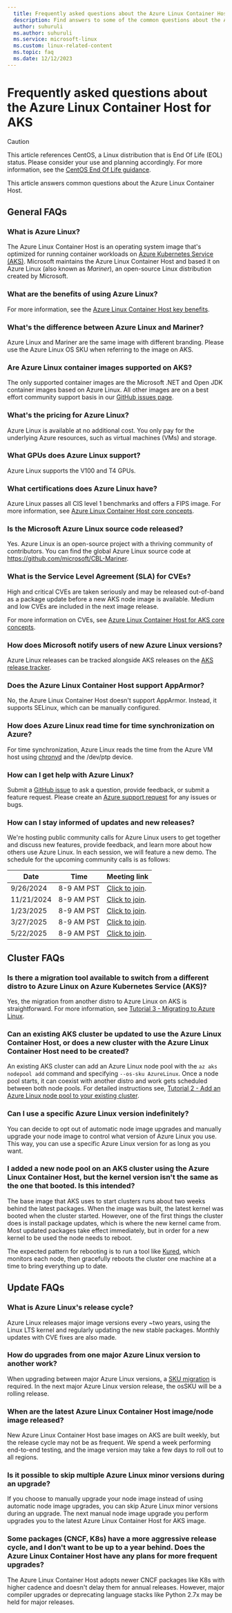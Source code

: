 ```yaml
---
  title: Frequently asked questions about the Azure Linux Container Host for AKS
  description: Find answers to some of the common questions about the Azure Linux Container Host for AKS.
  author: suhuruli
  ms.author: suhuruli
  ms.service: microsoft-linux
  ms.custom: linux-related-content
  ms.topic: faq
  ms.date: 12/12/2023
---
```


# Frequently asked questions about the Azure Linux Container Host for AKS

> [!CAUTION]
> This article references CentOS, a Linux distribution that is End Of Life (EOL) status. Please consider your use and planning accordingly. For more information, see the [CentOS End Of Life guidance](/azure/virtual-machines/workloads/centos/centos-end-of-life).

This article answers common questions about the Azure Linux Container Host.

## General FAQs

### What is Azure Linux?

The Azure Linux Container Host is an operating system image that's optimized for running container workloads on [Azure Kubernetes Service (AKS)](/azure/aks/intro-kubernetes). Microsoft maintains the Azure Linux Container Host and based it on Azure Linux (also known as *Mariner*), an open-source Linux distribution created by Microsoft.

### What are the benefits of using Azure Linux?

For more information, see the [Azure Linux Container Host key benefits](./intro-azure-linux.md#azure-linux-container-host-key-benefits).

### What's the difference between Azure Linux and Mariner?

Azure Linux and Mariner are the same image with different branding. Please use the Azure Linux OS SKU when referring to the image on AKS.

### Are Azure Linux container images supported on AKS?

The only supported container images are the Microsoft .NET and Open JDK container images based on Azure Linux. All other images are on a best effort community support basis in our [GitHub issues page](https://github.com/microsoft/CBL-Mariner/issues).

### What's the pricing for Azure Linux?

Azure Linux is available at no additional cost. You only pay for the underlying Azure resources, such as virtual machines (VMs) and storage.

### What GPUs does Azure Linux support?

Azure Linux supports the V100 and T4 GPUs.

### What certifications does Azure Linux have?

Azure Linux passes all CIS level 1 benchmarks and offers a FIPS image. For more information, see [Azure Linux Container Host core concepts](./concepts-core.md).

### Is the Microsoft Azure Linux source code released?

Yes. Azure Linux is an open-source project with a thriving community of contributors. You can find the global Azure Linux source code at https://github.com/microsoft/CBL-Mariner.

### What is the Service Level Agreement (SLA) for CVEs?

High and critical CVEs are taken seriously and may be released out-of-band as a package update before a new AKS node image is available. Medium and low CVEs are included in the next image release.

For more information on CVEs, see [Azure Linux Container Host for AKS core concepts](./concepts-core.md#cve-infrastructure).

### How does Microsoft notify users of new Azure Linux versions?

Azure Linux releases can be tracked alongside AKS releases on the [AKS release tracker](/azure/aks/release-tracker).

### Does the Azure Linux Container Host support AppArmor?

No, the Azure Linux Container Host doesn't support AppArmor. Instead, it supports SELinux, which can be manually configured.

### How does Azure Linux read time for time synchronization on Azure?

For time synchronization, Azure Linux reads the time from the Azure VM host using [chronyd](/azure/virtual-machines/linux/time-sync#chrony) and the /dev/ptp device.

### How can I get help with Azure Linux?

Submit a [GitHub issue](https://github.com/microsoft/CBL-Mariner/issues/new/choose) to ask a question, provide feedback, or submit a feature request. Please create an [Azure support request](./support-help.md#create-an-azure-support-request) for any issues or bugs.

### How can I stay informed of updates and new releases?

We're hosting public community calls for Azure Linux users to get together and discuss new features, provide feedback, and learn more about how others use Azure Linux. In each session, we will feature a new demo. The schedule for the upcoming community calls is as follows:

| Date | Time | Meeting link |
| --- | --- | --- |
| 9/26/2024 | 8-9 AM PST | [Click to join](https://teams.microsoft.com/l/meetup-join/19%3ameeting_ZDcyZjRkYWMtOWQxYS00OTk3LWFhNmMtMTMwY2VhMTA4OTZi%40thread.v2/0?context=%7b%22Tid%22%3a%2272f988bf-86f1-41af-91ab-2d7cd011db47%22%2c%22Oid%22%3a%2271a6ce92-58a5-4ea0-96f4-bd4a0401370a%22%7d). |
| 11/21/2024 | 8-9 AM PST | [Click to join](https://teams.microsoft.com/l/meetup-join/19%3ameeting_ZDcyZjRkYWMtOWQxYS00OTk3LWFhNmMtMTMwY2VhMTA4OTZi%40thread.v2/0?context=%7b%22Tid%22%3a%2272f988bf-86f1-41af-91ab-2d7cd011db47%22%2c%22Oid%22%3a%2271a6ce92-58a5-4ea0-96f4-bd4a0401370a%22%7d). |
| 1/23/2025 | 8-9 AM PST | [Click to join](https://teams.microsoft.com/l/meetup-join/19%3ameeting_ZDcyZjRkYWMtOWQxYS00OTk3LWFhNmMtMTMwY2VhMTA4OTZi%40thread.v2/0?context=%7b%22Tid%22%3a%2272f988bf-86f1-41af-91ab-2d7cd011db47%22%2c%22Oid%22%3a%2271a6ce92-58a5-4ea0-96f4-bd4a0401370a%22%7d). |
| 3/27/2025 | 8-9 AM PST | [Click to join](https://teams.microsoft.com/l/meetup-join/19%3ameeting_ZDcyZjRkYWMtOWQxYS00OTk3LWFhNmMtMTMwY2VhMTA4OTZi%40thread.v2/0?context=%7b%22Tid%22%3a%2272f988bf-86f1-41af-91ab-2d7cd011db47%22%2c%22Oid%22%3a%2271a6ce92-58a5-4ea0-96f4-bd4a0401370a%22%7d). |
| 5/22/2025 | 8-9 AM PST | [Click to join](https://teams.microsoft.com/l/meetup-join/19%3ameeting_ZDcyZjRkYWMtOWQxYS00OTk3LWFhNmMtMTMwY2VhMTA4OTZi%40thread.v2/0?context=%7b%22Tid%22%3a%2272f988bf-86f1-41af-91ab-2d7cd011db47%22%2c%22Oid%22%3a%2271a6ce92-58a5-4ea0-96f4-bd4a0401370a%22%7d). |

## Cluster FAQs

### Is there a migration tool available to switch from a different distro to Azure Linux on Azure Kubernetes Service (AKS)?

Yes, the migration from another distro to Azure Linux on AKS is straightforward. For more information, see [Tutorial 3 - Migrating to Azure Linux](./tutorial-azure-linux-migration.md).

### Can an existing AKS cluster be updated to use the Azure Linux Container Host, or does a new cluster with the Azure Linux Container Host need to be created?

An existing AKS cluster can add an Azure Linux node pool with the `az aks nodepool add` command and specifying `--os-sku AzureLinux`. Once a node pool starts, it can coexist with another distro and work gets scheduled between both node pools. For detailed instructions see, [Tutorial 2 - Add an Azure Linux node pool to your existing cluster](./tutorial-azure-linux-add-nodepool.md).

### Can I use a specific Azure Linux version indefinitely?

You can decide to opt out of automatic node image upgrades and manually upgrade your node image to control what version of Azure Linux you use. This way, you can use a specific Azure Linux version for as long as you want.

### I added a new node pool on an AKS cluster using the Azure Linux Container Host, but the kernel version isn't the same as the one that booted. Is this intended?

The base image that AKS uses to start clusters runs about two weeks behind the latest packages. When the image was built, the latest kernel was booted when the cluster started. However, one of the first things the cluster does is install package updates, which is where the new kernel came from. Most updated packages take effect immediately, but in order for a new kernel to be used the node needs to reboot.

The expected pattern for rebooting is to run a tool like [Kured](https://github.com/weaveworks/kured), which monitors each node, then gracefully reboots the cluster one machine at a time to bring everything up to date.

## Update FAQs

### What is Azure Linux's release cycle?

Azure Linux releases major image versions every ~two years, using the Linux LTS kernel and regularly updating the new stable packages. Monthly updates with CVE fixes are also made.

### How do upgrades from one major Azure Linux version to another work?

When upgrading between major Azure Linux versions, a [SKU migration](./tutorial-azure-linux-migration.md) is required. In the next major Azure Linux version release, the osSKU will be a rolling release.

### When are the latest Azure Linux Container Host image/node image released?

New Azure Linux Container Host base images on AKS are built weekly, but the release cycle may not be as frequent. We spend a week performing end-to-end testing, and the image version may take a few days to roll out to all regions.

### Is it possible to skip multiple Azure Linux minor versions during an upgrade?

If you choose to manually upgrade your node image instead of using automatic node image upgrades, you can skip Azure Linux minor versions during an upgrade. The next manual node image upgrade you perform upgrades you to the latest Azure Linux Container Host for AKS image.

### Some packages (CNCF, K8s) have a more aggressive release cycle, and I don't want to be up to a year behind. Does the Azure Linux Container Host have any plans for more frequent upgrades?

The Azure Linux Container Host adopts newer CNCF packages like K8s with higher cadence and doesn't delay them for annual releases. However, major compiler upgrades or deprecating language stacks like Python 2.7x may be held for major releases.
